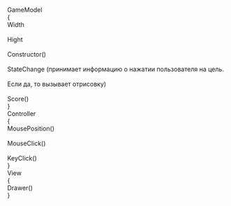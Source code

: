 <br>GameModel</br>
{
    <br>Width</br>
    <br>Hight</br>
    <br>Сonstructor()</br>
    <br>StateChange (принимает информацию о нажатии пользователя на цель.</br>
    <br>Если да, то вызывает отрисовку)</br>
    <br>Score()</br>
}
<br>Controller </br>
{
    <br>MousePosition()</br>
    <br>MouseClick()</br>
    <br>KeyClick()</br>
}
<br>View</br>
{
    <br>Drawer()</br>
}